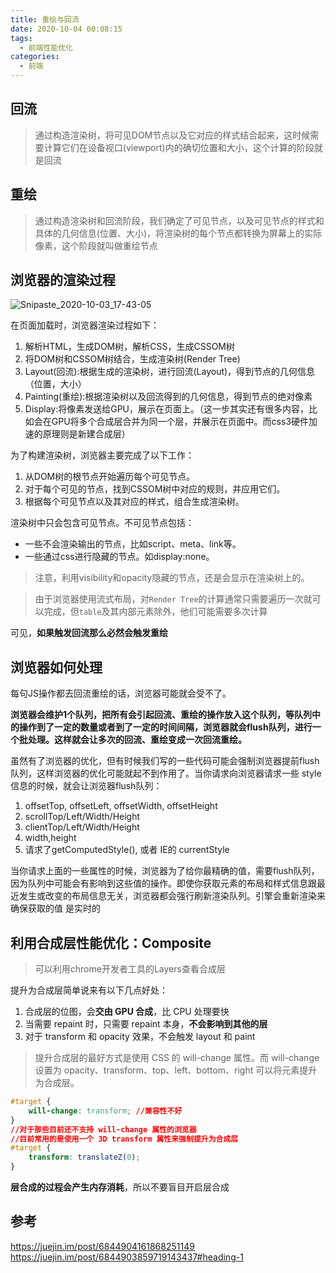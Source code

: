 ```yaml
---
title: 重绘与回流
date: 2020-10-04 00:08:15
tags:
  - 前端性能优化
categories:
  - 前端
---
```

## 回流

> 通过构造渲染树，将可见DOM节点以及它对应的样式结合起来，这时候需要计算它们在设备视口(viewport)内的确切位置和大小，这个计算的阶段就是回流

## 重绘

> 通过构造渲染树和回流阶段，我们确定了可见节点，以及可见节点的样式和具体的几何信息(位置、大小)，将渲染树的每个节点都转换为屏幕上的实际像素，这个阶段就叫做重绘节点

## 浏览器的渲染过程

![Snipaste_2020-10-03_17-43-05](Snipaste_2020-10-03_17-43-05.png)

在页面加载时，浏览器渲染过程如下：

1. 解析HTML，生成DOM树，解析CSS，生成CSSOM树
2. 将DOM树和CSSOM树结合，生成渲染树(Render Tree)
3. Layout(回流):根据生成的渲染树，进行回流(Layout)，得到节点的几何信息（位置，大小）
4. Painting(重绘):根据渲染树以及回流得到的几何信息，得到节点的绝对像素
5. Display:将像素发送给GPU，展示在页面上。（这一步其实还有很多内容，比如会在GPU将多个合成层合并为同一个层，并展示在页面中。而css3硬件加速的原理则是新建合成层）

为了构建渲染树，浏览器主要完成了以下工作：

1. 从DOM树的根节点开始遍历每个可见节点。
2. 对于每个可见的节点，找到CSSOM树中对应的规则，并应用它们。
3. 根据每个可见节点以及其对应的样式，组合生成渲染树。

渲染树中只会包含可见节点。不可见节点包括：

- 一些不会渲染输出的节点，比如script、meta、link等。
- 一些通过css进行隐藏的节点。如display:none。

> 注意，利用visibility和opacity隐藏的节点，还是会显示在渲染树上的。

> 由于浏览器使用流式布局，对`Render Tree`的计算通常只需要遍历一次就可以完成，但`table`及其内部元素除外，他们可能需要多次计算

可见，**如果触发回流那么必然会触发重绘**

## 浏览器如何处理

每句JS操作都去回流重绘的话，浏览器可能就会受不了。

**浏览器会维护1个队列，把所有会引起回流、重绘的操作放入这个队列，等队列中的操作到了一定的数量或者到了一定的时间间隔，浏览器就会flush队列，进行一个批处理。这样就会让多次的回流、重绘变成一次回流重绘。**

虽然有了浏览器的优化，但有时候我们写的一些代码可能会强制浏览器提前flush队列，这样浏览器的优化可能就起不到作用了。当你请求向浏览器请求一些 style信息的时候，就会让浏览器flush队列：

1. offsetTop, offsetLeft, offsetWidth, offsetHeight
2. scrollTop/Left/Width/Height
3. clientTop/Left/Width/Height
4. width,height
5. 请求了getComputedStyle(), 或者 IE的 currentStyle

当你请求上面的一些属性的时候，浏览器为了给你最精确的值，需要flush队列，因为队列中可能会有影响到这些值的操作。即使你获取元素的布局和样式信息跟最近发生或改变的布局信息无关，浏览器都会强行刷新渲染队列。引擎会重新渲染来确保获取的值 是实时的

## 利用合成层性能优化：Composite

> 可以利用chrome开发者工具的Layers查看合成层

提升为合成层简单说来有以下几点好处：

1. 合成层的位图，会**交由 GPU 合成**，比 CPU 处理要快
2. 当需要 repaint 时，只需要 repaint 本身，**不会影响到其他的层**
3. 对于 transform 和 opacity 效果，不会触发 layout 和 paint

> 提升合成层的最好方式是使用 CSS 的 will-change 属性。而 will-change 设置为 opacity、transform、top、left、bottom、right 可以将元素提升为合成层。

```css
#target {
    will-change: transform; //兼容性不好
}
//对于那些目前还不支持 will-change 属性的浏览器
//目前常用的是使用一个 3D transform 属性来强制提升为合成层
#target {
    transform: translateZ(0);
}
```

**层合成的过程会产生内存消耗**，所以不要盲目开启层合成

## 参考

https://juejin.im/post/6844904161868251149
https://juejin.im/post/6844903859719143437#heading-1

